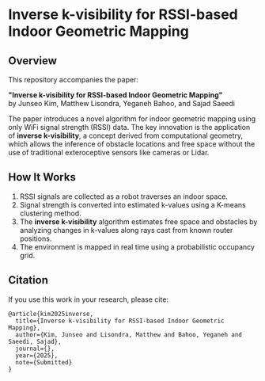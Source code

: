 # Inverse k-visibility for RSSI-based Indoor Geometric Mapping

## Overview

This repository accompanies the paper:

**"Inverse k-visibility for RSSI-based Indoor Geometric Mapping"**  
by Junseo Kim, Matthew Lisondra, Yeganeh Bahoo, and Sajad Saeedi  


The paper introduces a novel algorithm for indoor geometric mapping using only WiFi signal strength (RSSI) data. The key innovation is the application of **inverse k-visibility**, a concept derived from computational geometry, which allows the inference of obstacle locations and free space without the use of traditional exteroceptive sensors like cameras or Lidar.


## How It Works

1. RSSI signals are collected as a robot traverses an indoor space.
2. Signal strength is converted into estimated k-values using a K-means clustering method.
3. The **inverse k-visibility** algorithm estimates free space and obstacles by analyzing changes in k-values along rays cast from known router positions.
4. The environment is mapped in real time using a probabilistic occupancy grid.

## Citation

If you use this work in your research, please cite:

```
@article{kim2025inverse,
  title={Inverse k-visibility for RSSI-based Indoor Geometric Mapping},
  author={Kim, Junseo and Lisondra, Matthew and Bahoo, Yeganeh and Saeedi, Sajad},
  journal={},
  year={2025},
  note={Submitted}
}
```

